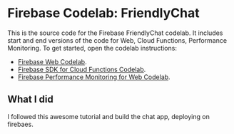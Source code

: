 # Firebase Codelab: FriendlyChat

This is the source code for the Firebase FriendlyChat codelab. It includes start and end versions of the
code for Web, Cloud Functions, Performance Monitoring. To get started, open the codelab instructions:

 - [Firebase Web Codelab](https://codelabs.developers.google.com/codelabs/firebase-web/).
 - [Firebase SDK for Cloud Functions Codelab](https://codelabs.developers.google.com/codelabs/firebase-cloud-functions/).
 - [Firebase Performance Monitoring for Web Codelab](https://codelabs.developers.google.com/codelabs/firebase-perf-mon-web/).


## What I did
I followed this awesome tutorial and build the chat app, deploying on firebaes.
